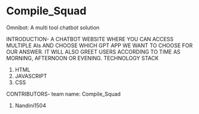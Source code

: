 # Compile_Squad
Omnibot: A multi tool chatbot solution



INTRODUCTION-
A CHATBOT WEBSITE WHERE YOU CAN ACCESS MULTIPLE AIs AND CHOOSE WHICH GPT APP WE WANT TO CHOOSE FOR OUR ANSWER. IT WILL ALSO GREET USERS ACCORDING TO TIME AS MORNING, AFTERNOON OR EVENING.
TECHNOLOGY STACK


1. HTML
2. JAVASCRIPT
3. CSS

   
CONTRIBUTORS-
team name: Compile_Squad
1. Nandini1504
   


